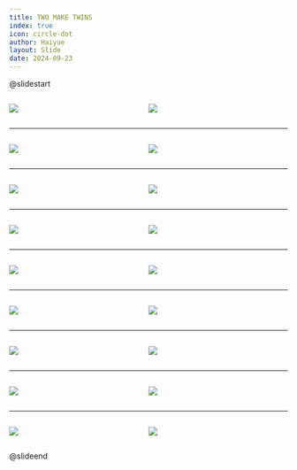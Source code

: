 ```yaml
---
title: TWO MAKE TWINS
index: true
icon: circle-dot
author: Haiyue
layout: Slide
date: 2024-09-23
---
```

 
@slidestart

<div style="display:flex">
<div style="flex:1">

![](https://raw.githubusercontent.com/yclord/reading/refs/heads/master/english/Level-O/TWO%20MAKE%20TWINS/001.webp)
</div>
<div style="flex:1">

![](https://raw.githubusercontent.com/yclord/reading/refs/heads/master/english/Level-O/TWO%20MAKE%20TWINS/002.webp)
</div>
</div>

---

<div style="display:flex">
<div style="flex:1">

![](https://raw.githubusercontent.com/yclord/reading/refs/heads/master/english/Level-O/TWO%20MAKE%20TWINS/003.webp)
</div>
<div style="flex:1">

![](https://raw.githubusercontent.com/yclord/reading/refs/heads/master/english/Level-O/TWO%20MAKE%20TWINS/004.webp)
</div>
</div>

---

<div style="display:flex">
<div style="flex:1">

![](https://raw.githubusercontent.com/yclord/reading/refs/heads/master/english/Level-O/TWO%20MAKE%20TWINS/005.webp)
</div>
<div style="flex:1">

![](https://raw.githubusercontent.com/yclord/reading/refs/heads/master/english/Level-O/TWO%20MAKE%20TWINS/006.webp)
</div>
</div>

---

<div style="display:flex">
<div style="flex:1">

![](https://raw.githubusercontent.com/yclord/reading/refs/heads/master/english/Level-O/TWO%20MAKE%20TWINS/007.webp)
</div>
<div style="flex:1">

![](https://raw.githubusercontent.com/yclord/reading/refs/heads/master/english/Level-O/TWO%20MAKE%20TWINS/008.webp)
</div>
</div>

---

<div style="display:flex">
<div style="flex:1">

![](https://raw.githubusercontent.com/yclord/reading/refs/heads/master/english/Level-O/TWO%20MAKE%20TWINS/009.webp)
</div>
<div style="flex:1">

![](https://raw.githubusercontent.com/yclord/reading/refs/heads/master/english/Level-O/TWO%20MAKE%20TWINS/010.webp)
</div>
</div>

---

<div style="display:flex">
<div style="flex:1">

![](https://raw.githubusercontent.com/yclord/reading/refs/heads/master/english/Level-O/TWO%20MAKE%20TWINS/011.webp)
</div>
<div style="flex:1">

![](https://raw.githubusercontent.com/yclord/reading/refs/heads/master/english/Level-O/TWO%20MAKE%20TWINS/012.webp)
</div>
</div>

---

<div style="display:flex">
<div style="flex:1">

![](https://raw.githubusercontent.com/yclord/reading/refs/heads/master/english/Level-O/TWO%20MAKE%20TWINS/013.webp)
</div>
<div style="flex:1">

![](https://raw.githubusercontent.com/yclord/reading/refs/heads/master/english/Level-O/TWO%20MAKE%20TWINS/014.webp)
</div>
</div>

---

<div style="display:flex">
<div style="flex:1">

![](https://raw.githubusercontent.com/yclord/reading/refs/heads/master/english/Level-O/TWO%20MAKE%20TWINS/015.webp)
</div>
<div style="flex:1">

![](https://raw.githubusercontent.com/yclord/reading/refs/heads/master/english/Level-O/TWO%20MAKE%20TWINS/016.webp)
</div>
</div>

---

<div style="display:flex">
<div style="flex:1">

![](https://raw.githubusercontent.com/yclord/reading/refs/heads/master/english/Level-O/TWO%20MAKE%20TWINS/017.webp)
</div>
<div style="flex:1">

![](https://raw.githubusercontent.com/yclord/reading/refs/heads/master/english/Level-O/TWO%20MAKE%20TWINS/018.webp)
</div>
</div>

@slideend
